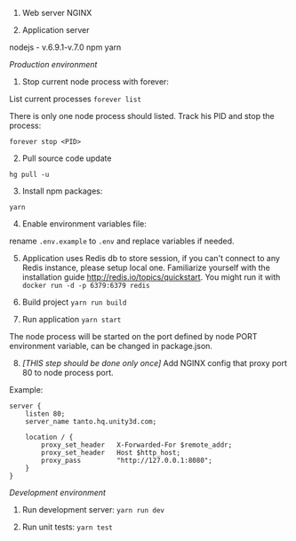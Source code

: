 

1. Web server
NGINX

2. Application server

nodejs - v.6.9.1-v.7.0
npm
yarn


*Production environment*

1. Stop current node process with forever:

List current processes
`forever list`

There is only one node process should listed. Track his PID and stop the process:

`forever stop <PID>`

2. Pull source code update

`hg pull -u`

3. Install npm packages:

`yarn`

4. Enable environment variables file:

rename `.env.example` to `.env` and replace variables if needed.

5. Application uses Redis db to store session, if you can't connect to any Redis instance,
  please setup local one. Familiarize yourself with the installation guide http://redis.io/topics/quickstart.
  You might run it with `docker run -d -p 6379:6379 redis `

6. Build project
`yarn run build`

7. Run application
`yarn start`

The node process will be started on the port defined by node PORT environment variable, can be changed in package.json.

8. *[THIS step should be done only once]* Add NGINX config that proxy port 80 to node process port.

Example:

```
server {
    listen 80;
    server_name tanto.hq.unity3d.com;

    location / {
        proxy_set_header   X-Forwarded-For $remote_addr;
        proxy_set_header   Host $http_host;
        proxy_pass         "http://127.0.0.1:8080";
    }
}
```

*Development environment*

1. Run development server:
`yarn run dev`

2. Run unit tests:
`yarn test`

